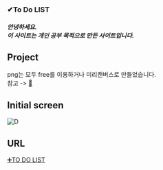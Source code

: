 <p align="center">
  <h3>✔To Do LIST</h3>
</p>

<p align="center">
<h5>안녕하세요.<br>이 사이트는 개인 공부 목적으로 만든 사이트입니다.</h5>
</p>

## Project
png는 모두 free를 이용하거나 미리캔버스로 만들었습니다.<br>
참고 -> [👀](https://www.youtube.com/watch?v=wnMtVD5HaQ0)

## Initial screen
![D](https://user-images.githubusercontent.com/76087709/164374600-5e5100eb-158a-4c8e-a93d-9e9b5d0b131d.JPG)

## URL
[➕TO DO LIST](https://4off4.github.io/todolistTEST/)

